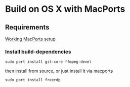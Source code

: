 # Build on OS X with MacPorts

## Requirements

[Working MacPorts setup](http://www.macports.org/install.php)

### Install build-dependencies

`sudo port install git-core ffmpeg-devel`

then install from source, or just install it via macports

`sudo port install freerdp`